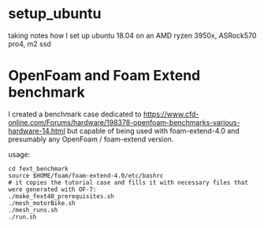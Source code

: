 # setup_ubuntu
taking notes how I set up ubuntu 18.04 on an AMD ryzen 3950x, ASRock570 pro4, m2 ssd

# OpenFoam and Foam Extend benchmark
I created a benchmark case dedicated to 
https://www.cfd-online.com/Forums/hardware/198378-openfoam-benchmarks-various-hardware-14.html
but capable of being used with foam-extend-4.0 and presumably any OpenFoam / foam-extend version.

usage:
```
cd fext_benchmark
source $HOME/foam/foam-extend-4.0/etc/bashrc
# it copies the tutorial case and fills it with necessary files that were generated with OF-7:
./make_fext40_prerequisites.sh 
./mesh_motorBike.sh
./mesh_runs.sh
./run.sh
```
